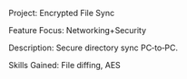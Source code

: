 Project: Encrypted File Sync 

Feature Focus: Networking+Security 

Description: Secure directory sync PC‑to‑PC. 

Skills Gained: File diffing, AES 